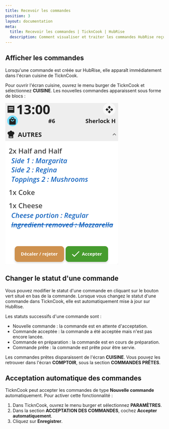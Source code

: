 ```yaml
---
title: Recevoir les commandes
position: 3
layout: documentation
meta:
  title: Recevoir les commandes | TicknCook | HubRise
  description: Comment visualiser et traiter les commandes HubRise reçues dans TicknCook. Connectez vos apps et synchronisez vos données.
---
```


## Afficher les commandes

Lorsqu'une commande est créée sur HubRise, elle apparaît immédiatement dans l'écran cuisine de TicknCook.

Pour ouvrir l'écran cuisine, ouvrez le menu burger de TicknCook et sélectionnez **CUISINE**. Les nouvelles commandes apparaissent sous forme de blocs :

![Exemple de commande](../images/001-fr-cuisine-commande.png)

## Changer le statut d'une commande

Vous pouvez modifier le statut d'une commande en cliquant sur le bouton vert situé en bas de la commande. Lorsque vous changez le statut d'une commande dans TicknCook, elle est automatiquement mise à jour sur HubRise.

Les statuts successifs d'une commande sont :

- Nouvelle commande : la commande est en attente d'acceptation.
- Commande acceptée : la commande a été acceptée mais n'est pas encore lancée.
- Commande en préparation : la commande est en cours de préparation.
- Commande prête : la commande est prête pour être servie.

Les commandes prêtes disparaissent de l'écran **CUISINE**. Vous pouvez les retrouver dans l'écran **COMPTOIR**, sous la section **COMMANDES PRÊTES**.

## Acceptation automatique des commandes

TicknCook peut accepter les commandes de type **Nouvelle commande** automatiquement. Pour activer cette fonctionnalité :

1. Dans TicknCook, ouvrez le menu burger et sélectionnez **PARAMÈTRES**.
2. Dans la section **ACCEPTATION DES COMMANDES**, cochez **Accepter automatiquement**.
3. Cliquez sur **Enregistrer**.
